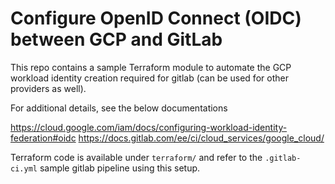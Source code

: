 # Configure OpenID Connect (OIDC) between GCP and GitLab

This repo contains a sample Terraform module to automate the GCP workload identity creation required for gitlab (can be used for other providers as well).

For additional details, see the below documentations 

https://cloud.google.com/iam/docs/configuring-workload-identity-federation#oidc
https://docs.gitlab.com/ee/ci/cloud_services/google_cloud/

Terraform code is available under `terraform/` and refer to the `.gitlab-ci.yml` sample gitlab pipeline using this setup.
